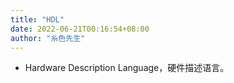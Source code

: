 ```yaml
---
title: "HDL"
date: 2022-06-21T00:16:54+08:00
author: "糸色先生"
---
```


- Hardware Description Language，硬件描述语言。